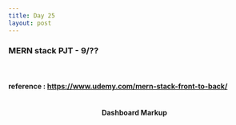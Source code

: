 ```yaml
---
title: Day 25
layout: post
---
```


### MERN stack PJT - 9/??

<br>

#### reference : https://www.udemy.com/mern-stack-front-to-back/

<br>

<center><b> Dashboard Markup </b></center>
<center>  </center>
<center><b>  </b></center>
<center>  </center>
<center><b>  </b></center>
<center>  </center>
<center><b>   </b></center>
<center>  </center>
<center><b>  </b>  </center>
<center>  </center>

<br>

###
